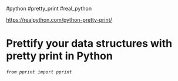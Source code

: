 #python #pretty_print #real_python

https://realpython.com/python-pretty-print/


# Prettify your data structures with pretty print in Python

###### `from pprint import pprint`




